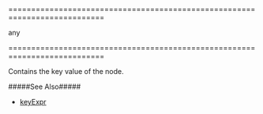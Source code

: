 <!--**
/*-------------------------------------------
    Auto-generated file. Do not modify.
-------------------------------------------

**-->
===========================================================================
<!--type-->any<!--/type-->
===========================================================================

<!--shortDescription-->
Contains the key value of the node.
<!--/shortDescription-->

<!--fullDescription-->
#####See Also#####
- [keyExpr](/Documentation/ApiReference/UI_Widgets/dxTreeView/Configuration/#keyExpr)
<!--/fullDescription-->